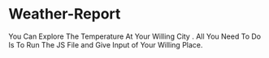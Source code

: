 # Weather-Report
You Can Explore The Temperature At Your Willing City .
All You Need To Do Is To Run The JS File and Give Input of Your Willing Place.

